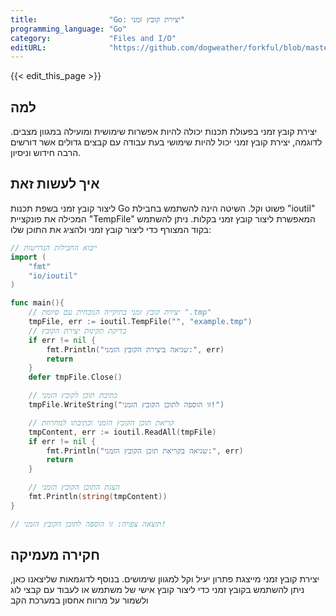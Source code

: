 ```yaml
---
title:                "Go: יצירת קובץ זמני"
programming_language: "Go"
category:             "Files and I/O"
editURL:              "https://github.com/dogweather/forkful/blob/master/content/he/go/creating-a-temporary-file.md"
---
```


{{< edit_this_page >}}

## למה

יצירת קובץ זמני בפעולת תכנות יכולה להיות אפשרות שימושית ומועילה במגוון מצבים. לדוגמה, יצירת קובץ זמני יכול להיות שימושי בעת עבודה עם קבצים גדולים אשר דורשים הרבה חידוש וניסיון.

## איך לעשות זאת

ליצור קובץ זמני בשפת תכנות Go פשוט וקל. השיטה הינה להשתמש בחבילת "ioutil" המכילה את פונקציית "TempFile" המאפשרת ליצור קובץ זמני בקלות. ניתן להשתמש בקוד המצורף כדי ליצור קובץ זמני ולהציג את התוכן שלו:

```Go
// ייבוא החבילות הנדרשות
import (
	"fmt"
	"io/ioutil"
)

func main(){
	// יצירת קובץ זמני בתיקייה הנוכחית עם סיומת ".tmp"
	tmpFile, err := ioutil.TempFile("", "example.tmp")
	// בדיקת תקינות יצירת הקובץ
	if err != nil {
		fmt.Println("שגיאה ביצירת הקובץ הזמני:", err)
		return
	}
	defer tmpFile.Close()

	// כתיבת תוכן לקובץ הזמני
	tmpFile.WriteString("זו הוספה לתוכן הקובץ הזמני!")

	// קריאת תוכן הקובץ הזמני וכתיבתו למחרוזת
	tmpContent, err := ioutil.ReadAll(tmpFile)
	if err != nil {
		fmt.Println("שגיאה בקריאת תוכן הקובץ הזמני:", err)
		return
	}

	// הצגת התוכן הקובץ הזמני
	fmt.Println(string(tmpContent))
}

// תוצאה צפויה: זו הוספה לתוכן הקובץ הזמני!
```

## חקירה מעמיקה

יצירת קובץ זמני מייצגת פתרון יעיל וקל למגוון שימושים. בנוסף לדוגמאות שליצאנו כאן, ניתן להשתמש בקובץ זמני כדי ליצור קובץ אישי של משתמש או לעבוד עם קבצי לוג ולשמור על מרווח אחסון במערכת הקב